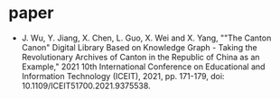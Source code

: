 # paper
- J. Wu, Y. Jiang, X. Chen, L. Guo, X. Wei and X. Yang, ""The Canton Canon" Digital Library Based on Knowledge Graph - Taking the Revolutionary Archives of Canton in the Republic of China as an Example," 2021 10th International Conference on Educational and Information Technology (ICEIT), 2021, pp. 171-179, doi: 10.1109/ICEIT51700.2021.9375538.
